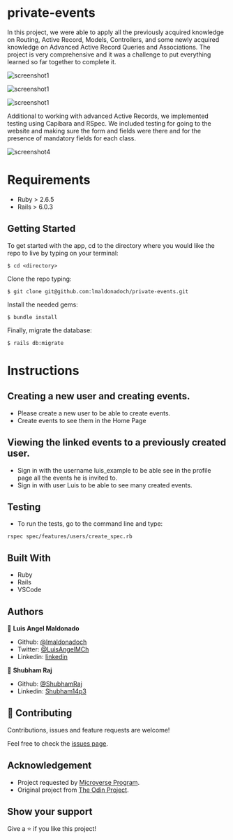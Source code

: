 # private-events

In this project, we were able to apply all the previously acquired knowledge on Routing, Active Record, Models, Controllers, and some newly acquired knowledge on Advanced Active Record Queries and Associations. The project is very comprehensive and it was a challenge to put everything learned so far together to complete it.

![screenshot1](app/assets/images/screenshot01.png)

![screenshot1](app/assets/images/screenshot02.png)

![screenshot1](app/assets/images/screenshot03.png)

Additional to working with advanced Active Records, we implemented testing using Capibara and RSpec. We included testing for going to the website and making sure the form and fields were there and for the presence of mandatory fields for each class.

![screenshot4](app/assets/images/screenshot04.png)

# Requirements

- Ruby > 2.6.5
- Rails > 6.0.3

## Getting Started

To get started with the app, cd to the directory where you would like the repo to live by typing on your terminal:

```
$ cd <directory>
```

Clone the repo typing:

```
$ git clone git@github.com:lmaldonadoch/private-events.git
```

Install the needed gems:

```
$ bundle install
```

Finally, migrate the database:

```
$ rails db:migrate
```

# Instructions

## Creating a new user and creating events.

- Please create a new user to be able to create events.
- Create events to see them in the Home Page

## Viewing the linked events to a previously created user.

- Sign in with the username luis_example to be able see in the profile page all the events he is invited to.
- Sign in with user Luis to be able to see many created events.

## Testing

- To run the tests, go to the command line and type:

```
rspec spec/features/users/create_spec.rb
```

## Built With

- Ruby
- Rails
- VSCode

## Authors

👤 **Luis Angel Maldonado**

- Github: [@lmaldonadoch](https://github.com/lmaldonadoch)
- Twitter: [@LuisAngelMCh](https://twitter.com/LuisAngelMCh)
- Linkedin: [linkedin](https://www.linkedin.com/in/lmaldonadoch)

👤 **Shubham Raj**

- Github: [@ShubhamRaj](https://github.com/shubham14p3)
- Linkedin: [Shubham14p3](https://www.linkedin.com/in/shubham14p3/)

## 🤝 Contributing

Contributions, issues and feature requests are welcome!

Feel free to check the [issues page](https://github.com/shubham14p3/micro_reddit/issues/).

## Acknowledgement

- Project requested by [Microverse Program](https://www.microverse.org/).
- Original project from [The Odin Project](https://www.theodinproject.com/courses/ruby-on-rails/lessons/forms).

## Show your support

Give a ⭐️ if you like this project!
